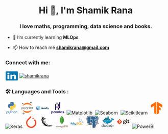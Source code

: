<h1 align="center">Hi 👋, I'm Shamik Rana</h1>
<h3 align="center">I love maths, programming, data science and books.</h3>

- 🌱 I’m currently learning **MLOps**

- 📫 How to reach me **shamikrana@gmail.com**

<h3 align="left">Connect with me:</h3>
<p align="left">
<a href="https://www.linkedin.com/in/shamik-rana/" target="blank"><img align="center" src="https://raw.githubusercontent.com/devicons/devicon/1119b9f84c0290e0f0b38982099a2bd027a48bf1/icons/linkedin/linkedin-original.svg" alt="shamikrana" height="30" width="40" /></a>
<a href="https://kaggle.com/shamikrana" target="blank"><img align="center" src="https://raw.githubusercontent.com/rahuldkjain/github-profile-readme-generator/master/src/images/icons/Social/kaggle.svg" alt="shamikrana" height="30" width="40" /></a>
</p>

### :hammer_and_wrench: Languages and Tools :
<div>
  <img src="https://raw.githubusercontent.com/devicons/devicon/1119b9f84c0290e0f0b38982099a2bd027a48bf1/icons/python/python-original-wordmark.svg" title="Python" alt="Python" width="40" height="40"/>&nbsp;
  <img src="https://raw.githubusercontent.com/devicons/devicon/1119b9f84c0290e0f0b38982099a2bd027a48bf1/icons/jupyter/jupyter-original-wordmark.svg" title="Jupyter" alt="Jupyter" width="40" height="40"/>&nbsp;
  <img src="https://raw.githubusercontent.com/devicons/devicon/1119b9f84c0290e0f0b38982099a2bd027a48bf1/icons/numpy/numpy-original-wordmark.svg" title="Numpy" alt="Numpy" width="40" height="40"/>&nbsp;
  <img src="https://raw.githubusercontent.com/devicons/devicon/1119b9f84c0290e0f0b38982099a2bd027a48bf1/icons/pandas/pandas-original-wordmark.svg" title="Pandas" alt="Pandas" width="40" height="40"/>&nbsp;
  <img src="https://static.javatpoint.com/tutorial/matplotlib/images/matplotlib-tutorial.png" title="Matplotlib" alt="Matplotlib" width="40" height="40"/>&nbsp;
  <img src="https://raw.githubusercontent.com/mwaskom/seaborn/master/doc/_static/logo-wide-lightbg.svg" title="Seaborn" alt="Seaborn" width="40" height="40"/>&nbsp;
  <img src="https://upload.wikimedia.org/wikipedia/commons/0/05/Scikit_learn_logo_small.svg" title="Scikitlearn" alt="Scikitlearn " width="40" height="40"/>&nbsp;
  <img src="https://github.com/devicons/devicon/blob/master/icons/tensorflow/tensorflow-original.svg" title="TensorFlow" alt="TensorFlow " width="40" height="40"/>&nbsp;
  <img src="https://upload.wikimedia.org/wikipedia/commons/a/ae/Keras_logo.svg" title="Keras" alt="Keras" width="40" height="40"/>&nbsp;
  <img src="https://raw.githubusercontent.com/devicons/devicon/55609aa5bd817ff167afce0d965585c92040787a/icons/pytorch/pytorch-original.svg" title="Pytorch" alt="Pytorch" width="40" height="40"/>&nbsp;  
  <img src="https://raw.githubusercontent.com/devicons/devicon/1119b9f84c0290e0f0b38982099a2bd027a48bf1/icons/flask/flask-original.svg" title="Flask" alt="Flask" width="40" height="40"/>&nbsp;
   <img src="https://raw.githubusercontent.com/devicons/devicon/1119b9f84c0290e0f0b38982099a2bd027a48bf1/icons/mongodb/mongodb-original-wordmark.svg" title="MongoDB" alt="MongoDB" width="40" height="40"/>&nbsp;
  <img src="https://raw.githubusercontent.com/devicons/devicon/1119b9f84c0290e0f0b38982099a2bd027a48bf1/icons/mysql/mysql-original-wordmark.svg"  title="MySQL" alt="MySQL" width="40" height="40"/>&nbsp;
  <img src="https://raw.githubusercontent.com/devicons/devicon/1119b9f84c0290e0f0b38982099a2bd027a48bf1/icons/postgresql/postgresql-original.svg"  title="PostgreSQL" alt="PostgreSQL" width="40" height="40"/>&nbsp;
  <img src="https://raw.githubusercontent.com/devicons/devicon/55609aa5bd817ff167afce0d965585c92040787a/icons/docker/docker-original-wordmark.svg"  title="Docker" alt="Docker" width="40" height="40"/>&nbsp;  
  <img src="https://github.com/devicons/devicon/blob/master/icons/git/git-original-wordmark.svg" title="Git" alt="Git" width="40" height="40"/>&nbsp;
  <img src="http://store-images.s-microsoft.com/image/apps.32245.13510798883380398.61d03499-1b25-4924-9207-9384fe3b5b99.3a505d26-d272-4f46-a46b-46dd22268443" title="PowerBI" alt="PowerBI" width="40" height="40"/>&nbsp;
</div>
